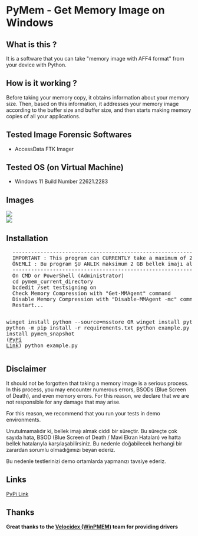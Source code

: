 # PyMem - Get Memory Image on Windows
<h2>What is this ?</h2>
<p>It is a software that you can take "memory image with AFF4 format" from your device with Python.</p>
<h2>How is it working ?</h2>
<p>Before taking your memory copy, it obtains information about your memory size. Then, based on this information, it addresses your memory image according to the buffer size and buffer size, and then starts making memory copies of all your applications.</p>
<h2>Tested Image Forensic Softwares</h2>
<ul>
  <li>AccessData FTK Imager</li>
</ul>
<h2>Tested OS (on Virtual Machine)</h2>
<ul>
  <li>Windows 11 Build Number 22621.2283</li>
</ul>
<h2>Images</h2>
<img src="pic/ftk_imager_test.png" />
<br>
<img src="pic/wintest.png" />
<h2>Installation</h2>
<pre>
  ------------------------------------------------------------------------------------------------
  IMPORTANT : This program can CURRENTLY take a maximum of 2 GB memory image.
  ÖNEMLİ : Bu program ŞU ANLIK maksimum 2 GB bellek imajı alabilmektedir.
  ------------------------------------------------------------------------------------------------
  On CMD or PowerShell (Administrator)
  cd pymem_current_directory
  bcdedit /set testsigning on
  Check Memory Compression with "Get-MMAgent" command
  Disable Memory Compression with "Disable-MMAgent -mc" command
  Restart...
  
  winget install python --source=msstore
  OR
  winget install python
  python -m pip install -r requirements.txt
  python example.py
  OR
  pip install pymem_snapshot (<a target="_blank" href="https://pypi.org/project/pymem-snapshot/">PyPi Link</a>)
  python example.py
</pre>
<h2>Disclaimer</h2>
<p>It should not be forgotten that taking a memory image is a serious process. In this process, you may encounter numerous errors, BSODs (Blue Screen of Death), and even memory errors. For this reason, we declare that we are not responsible for any damage that may arise.

For this reason, we recommend that you run your tests in demo environments.</p>
<p>Unutulmamalıdır ki, bellek imajı almak ciddi bir süreçtir. Bu süreçte çok sayıda hata, BSOD (Blue Screen of Death / Mavi Ekran Hataları) ve hatta bellek hatalarıyla karşılaşabilirsiniz. Bu nedenle doğabilecek herhangi bir zarardan sorumlu olmadığımızı beyan ederiz. 

Bu nedenle testlerinizi demo ortamlarda yapmanızı tavsiye ederiz.</p>
<h2>Links</h2>
<a target="_blank" href="https://pypi.org/project/pymem-snapshot/">PyPi Link</a>
<h2>Thanks</h2>
<b>Great thanks to the <a target="_blank" href="https://github.com/Velocidex/WinPmem">Velocidex (WinPMEM)</a> team for providing drivers</b>
